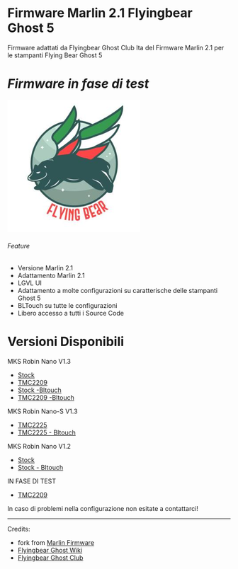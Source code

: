 # Firmware Marlin 2.1 Flyingbear Ghost 5

Firmware adattati da Flyingbear Ghost Club Ita del Firmware Marlin 2.1 per le stampanti Flying Bear Ghost 5

# _*Firmware in fase di test*_

![Flyingbear Club Ita Firmware](Image/fbghostitaLogo.jpg)

###### Feature

- Versione Marlin 2.1
- Adattamento Marlin 2.1
- LGVL UI
- Adattamento a molte configurazioni su caratterische delle stampanti Ghost 5
- BLTouch su tutte le configurazioni
- Libero accesso a tutti i Source Code

# Versioni Disponibili
MKS Robin Nano V1.3
- [Stock](https://github.com/flyingbear-club-ita/flyingbear_ghost_marlin/tree/main/MKS_Robin_Nano_V1.3/Firmware/STOCK)
- [TMC2209](https://github.com/flyingbear-club-ita/flyingbear_ghost_marlin/tree/main/MKS_Robin_Nano_V1.3/Firmware/TMC2209)
- [Stock   -Bltouch](https://github.com/flyingbear-club-ita/flyingbear_ghost_marlin/tree/main/MKS_Robin_Nano_V1.3/Firmware/STOCK-BLTOUCH) 
- [TMC2209 -Bltouch](https://github.com/flyingbear-club-ita/flyingbear_ghost_marlin/tree/main/MKS_Robin_Nano_V1.3/Firmware/TMC2209-BLTOUCH)

MKS Robin Nano-S V1.3
- [TMC2225](https://github.com/flyingbear-club-ita/flyingbear_ghost_marlin/tree/main/MKS_Robin_Nano_V1.3/Firmware/TMC2225)
- [TMC2225                - Bltouch](https://github.com/flyingbear-club-ita/flyingbear_ghost_marlin/tree/main/MKS_Robin_Nano_V1.3/Firmware/TMC2225-BLTOUCH)

MKS Robin Nano V1.2
- [Stock](https://github.com/flyingbear-club-ita/flyingbear_ghost_marlin/tree/main/MKS_Robin_Nano_V1.2/Firmware/STOCK)
- [Stock - Bltouch](https://github.com/flyingbear-club-ita/flyingbear_ghost_marlin/tree/main/MKS_Robin_Nano_V1.2/Firmware/STOCK_BLTOUCH)

IN FASE DI TEST
- [TMC2209](https://github.com/flyingbear-club-ita/flyingbear_ghost_marlin/tree/main/MKS_Robin_Nano_V1.2/Firmware/TMC2209)




In caso di problemi nella configurazione non esitate a contattarci!

---

Credits:
- fork from [Marlin Firmware](https://github.com/MarlinFirmware/Marlin)
- [Flyingbear Ghost Wiki](https://flyingbearghost.com)
- [Flyingbear Ghost Club](https://discord.gg/p2gtrKm)
